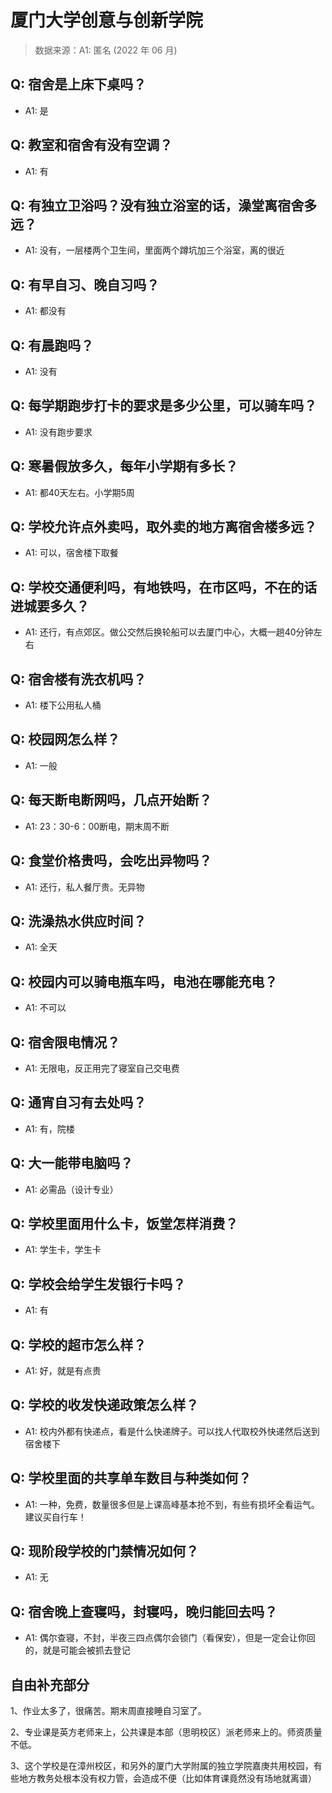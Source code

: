 # 厦门大学创意与创新学院

> 数据来源：A1: 匿名 (2022 年 06 月)

## Q: 宿舍是上床下桌吗？

- A1: 是

## Q: 教室和宿舍有没有空调？

- A1: 有

## Q: 有独立卫浴吗？没有独立浴室的话，澡堂离宿舍多远？

- A1: 没有，一层楼两个卫生间，里面两个蹲坑加三个浴室，离的很近

## Q: 有早自习、晚自习吗？

- A1: 都没有

## Q: 有晨跑吗？

- A1: 没有

## Q: 每学期跑步打卡的要求是多少公里，可以骑车吗？

- A1: 没有跑步要求

## Q: 寒暑假放多久，每年小学期有多长？

- A1: 都40天左右。小学期5周

## Q: 学校允许点外卖吗，取外卖的地方离宿舍楼多远？

- A1: 可以，宿舍楼下取餐

## Q: 学校交通便利吗，有地铁吗，在市区吗，不在的话进城要多久？

- A1: 还行，有点郊区。做公交然后换轮船可以去厦门中心，大概一趟40分钟左右

## Q: 宿舍楼有洗衣机吗？

- A1: 楼下公用私人桶

## Q: 校园网怎么样？

- A1: 一般

## Q: 每天断电断网吗，几点开始断？

- A1: 23：30-6：00断电，期末周不断

## Q: 食堂价格贵吗，会吃出异物吗？

- A1: 还行，私人餐厅贵。无异物

## Q: 洗澡热水供应时间？

- A1: 全天

## Q: 校园内可以骑电瓶车吗，电池在哪能充电？

- A1: 不可以

## Q: 宿舍限电情况？

- A1: 无限电，反正用完了寝室自己交电费

## Q: 通宵自习有去处吗？

- A1: 有，院楼

## Q: 大一能带电脑吗？

- A1: 必需品（设计专业）

## Q: 学校里面用什么卡，饭堂怎样消费？

- A1: 学生卡，学生卡

## Q: 学校会给学生发银行卡吗？

- A1: 有

## Q: 学校的超市怎么样？

- A1: 好，就是有点贵

## Q: 学校的收发快递政策怎么样？

- A1: 校内外都有快递点，看是什么快递牌子。可以找人代取校外快递然后送到宿舍楼下

## Q: 学校里面的共享单车数目与种类如何？

- A1: 一种，免费，数量很多但是上课高峰基本抢不到，有些有损坏全看运气。建议买自行车！

## Q: 现阶段学校的门禁情况如何？

- A1: 无

## Q: 宿舍晚上查寝吗，封寝吗，晚归能回去吗？

- A1: 偶尔查寝，不封，半夜三四点偶尔会锁门（看保安），但是一定会让你回的，就是可能会被抓去登记

## 自由补充部分

1、作业太多了，很痛苦。期末周直接睡自习室了。

2、专业课是英方老师来上，公共课是本部（思明校区）派老师来上的。师资质量不低。

3、这个学校是在漳州校区，和另外的厦门大学附属的独立学院嘉庚共用校园，有些地方教务处根本没有权力管，会造成不便（比如体育课竟然没有场地就离谱）